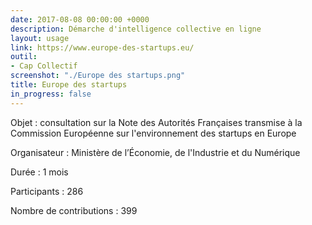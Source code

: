 ```yaml
---
date: 2017-08-08 00:00:00 +0000
description: Démarche d'intelligence collective en ligne
layout: usage
link: https://www.europe-des-startups.eu/
outil:
- Cap Collectif
screenshot: "./Europe des startups.png"
title: Europe des startups
in_progress: false
---
```



Objet : consultation sur la Note des Autorités Françaises transmise à la Commission Européenne sur l'environnement des startups en Europe

Organisateur : Ministère de l’Économie, de l'Industrie et du Numérique

Durée : 1 mois

Participants : 286

Nombre de contributions : 399